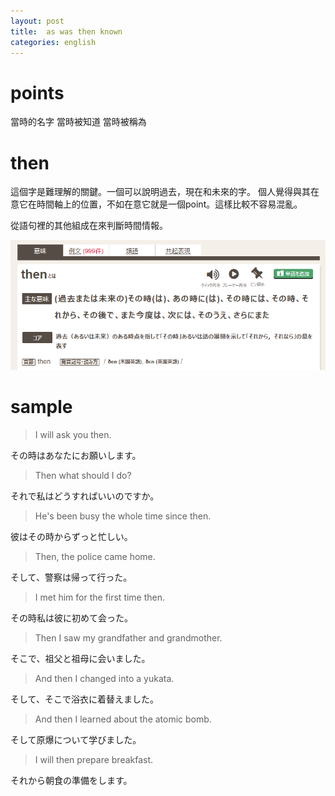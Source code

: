 ```yaml
---
layout: post
title:  as was then known
categories: english
---
```

# points
當時的名字
當時被知道
當時被稱為



# then
這個字是難理解的關鍵。一個可以說明過去，現在和未來的字。
個人覺得與其在意它在時間軸上的位置，不如在意它就是一個point。這樣比較不容易混亂。

從語句裡的其他組成在來判斷時間情報。

![](/assets/A20190212-152425.png)

# sample

> I will ask you then.

その時はあなたにお願いします。

> Then what should I do?

それで私はどうすればいいのですか。

> He's been busy the whole time since then.

彼はその時からずっと忙しい。

> Then, the police came home.

そして、警察は帰って行った。

> I met him for the first time then.

その時私は彼に初めて会った。

> Then I saw my grandfather and grandmother.

そこで、祖父と祖母に会いました。

> And then I changed into a yukata.

そして、そこで浴衣に着替えました。

> And then I learned about the atomic bomb.

そして原爆について学びました。

> I will then prepare breakfast.

それから朝食の準備をします。


